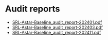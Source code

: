 # Audit reports
* [SRL-Astar-Baseline_audit_report-202401.pdf](./SRL-Astar-Baseline_audit_report-202401.pdf)
* [SRL-Astar-Baseline_audit_report-202403.pdf](./SRL-Astar-Baseline_audit_report-202403.pdf)
* [SRL-Astar-Baseline_audit_report-202411.pdf](./SRL-Astar-Baseline_audit_report-202411.pdf)
